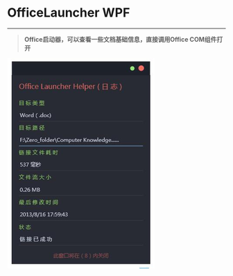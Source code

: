 # OfficeLauncher WPF
---

>**Office启动器，可以查看一些文档基础信息，直接调用Office COM组件打开**

![A](https://github.com/lingme/Picture_Bucket/raw/master/OfficeLauncher_WPF_img/index_1.jpg)